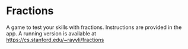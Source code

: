 Fractions
=====

A game to test your skills with fractions. Instructions are provided in the app.
A running version is available at https://cs.stanford.edu/~rayyli/fractions
